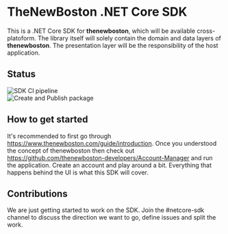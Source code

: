 # TheNewBoston .NET Core SDK

This is a .NET Core SDK for **thenewboston**, which will be available cross-platoform. The library itself will solely contain the domain and data layers of **thenewboston**. The presentation layer will be the responsibility of the host application.

## Status
![SDK CI pipeline](https://github.com/thenewboston-developers/dotnetcore-sdk/workflows/SDK%20CI%20pipeline/badge.svg)   
![Create and Publish package](https://github.com/thenewboston-developers/dotnetcore-sdk/workflows/Create%20and%20Publish%20package/badge.svg?branch=main)


## How to get started

It's recommended to first go through https://www.thenewboston.com/guide/introduction.
Once you understood the concept of thenewboston then check out https://github.com/thenewboston-developers/Account-Manager and run the application. Create an account and play around a bit. Everything that happens behind the UI is what this SDK will cover.

## Contributions

We are just getting started to work on the SDK. Join the #netcore-sdk channel to discuss the direction we want to go, define issues and split the work.

